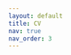 ```yaml
---
layout: default
title: CV
nav: true
nav_order: 3
---
```

<a href="{{ example_pdf.pdf | prepend: 'assets/pdf/' | relative_url}}" target="_blank"></a>

<div style="display:none">
---
layout: cv
permalink: /cv/
title: CV
nav: true
nav_order: 5
cv_pdf: example_pdf.pdf
description: This is a description of the page. You can modify it in '_pages/cv.md'. You can also change or remove the top pdf download button.
toc:
  sidebar: left
---
</div>
